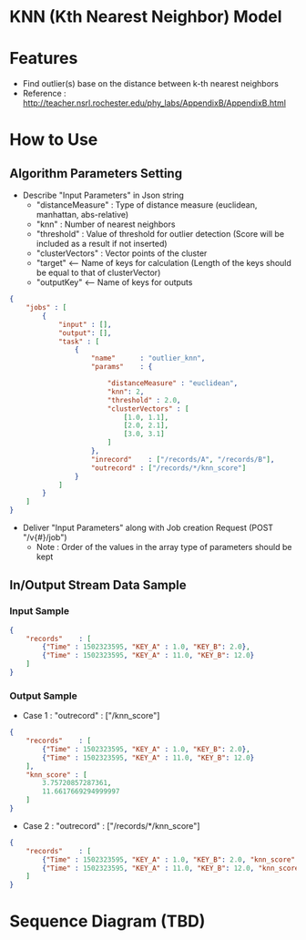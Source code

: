 # KNN (Kth Nearest Neighbor) Model

# Features
+ Find outlier(s) base on the distance between k-th nearest neighbors
+ Reference : http://teacher.nsrl.rochester.edu/phy_labs/AppendixB/AppendixB.html

# How to Use 
## Algorithm Parameters Setting
+ Describe "Input Parameters" in Json string
  + "distanceMeasure" : Type of distance measure (euclidean, manhattan, abs-relative)
  + "knn" : Number of nearest neighbors
  + "threshold" : Value of threshold for outlier detection (Score will be included as a result if not inserted)
  + "clusterVectors" : Vector points of the cluster
  + "target" <-- Name of keys for calculation (Length of the keys should be equal to that of clusterVector)
  + "outputKey" <-- Name of keys for outputs 
 
```json
{
    "jobs" : [
        {
            "input" : [],
            "output": [],
            "task" : [
                {
                    "name"      : "outlier_knn",
                    "params"    : {

                        "distanceMeasure" : "euclidean",
                        "knn": 2,
                        "threshold" : 2.0,
                        "clusterVectors" : [
                            [1.0, 1.1],
                            [2.0, 2.1],
                            [3.0, 3.1]
                        ]
                    },
                    "inrecord"    : ["/records/A", "/records/B"],
                    "outrecord" : ["/records/*/knn_score"]
                }
            ]
        }
    ]
}
```

+ Deliver "Input Parameters" along with Job creation Request (POST "/v{#}/job")
  + Note : Order of the values in the array type of parameters should be kept

## In/Output Stream Data Sample
### Input Sample
```json
{
    "records"    : [
        {"Time" : 1502323595, "KEY_A" : 1.0, "KEY_B": 2.0},
        {"Time" : 1502323595, "KEY_A" : 11.0, "KEY_B": 12.0}
    ]
}
```
### Output Sample
  
+ Case 1 : "outrecord" : ["/knn_score"]
```json
{
    "records"    : [
        {"Time" : 1502323595, "KEY_A" : 1.0, "KEY_B": 2.0},
        {"Time" : 1502323595, "KEY_A" : 11.0, "KEY_B": 12.0}
    ],
    "knn_score" : [        
        3.75720857287361,
        11.6617669294999997    
    ]
}
```
+ Case 2 : "outrecord" : ["/records/*/knn_score"]
```json
{
    "records"    : [
        {"Time" : 1502323595, "KEY_A" : 1.0, "KEY_B": 2.0, "knn_score" : 3.75720857287361},
        {"Time" : 1502323595, "KEY_A" : 11.0, "KEY_B": 12.0, "knn_score" : 11.6617669294999997}
    ]
}
```

# Sequence Diagram (TBD)
